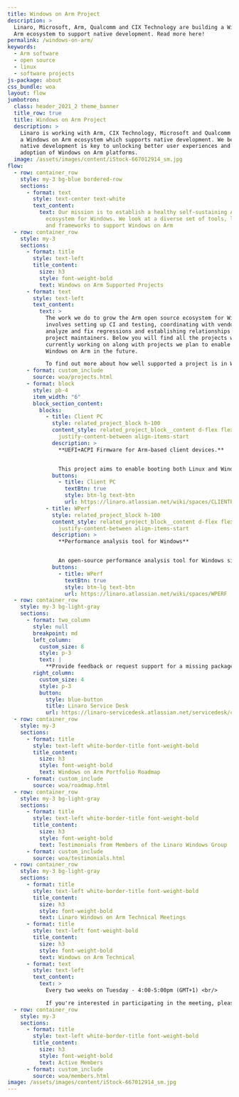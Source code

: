 ```yaml
---
title: Windows on Arm Project
description: >
  Linaro, Microsoft, Arm, Qualcomm and CIX Technology are building a Windows on
  Arm ecosystem to support native development. Read more here!
permalink: /windows-on-arm/
keywords:
  - Arm software
  - open source
  - linux
  - software projects
js-package: about
css_bundle: woa
layout: flow
jumbotron:
  class: header_2021_2 theme_banner
  title_row: true
  title: Windows on Arm Project
  description: >
    Linaro is working with Arm, CIX Technology, Microsoft and Qualcomm to build
    a Windows on Arm ecosystem which supports native development. We believe
    native development is key to unlocking better user experiences and broader
    adoption of Windows on Arm platforms.
  image: /assets/images/content/iStock-667012914_sm.jpg
flow:
  - row: container_row
    style: my-3 bg-blue bordered-row
    sections:
      - format: text
        style: text-center text-white
        text_content:
          text: Our mission is to establish a healthy self-sustaining Arm open source
            ecosystem for Windows. We look at a diverse set of tools, languages,
            and frameworks to support Windows on Arm
  - row: container_row
    style: my-3
    sections:
      - format: title
        style: text-left
        title_content:
          size: h3
          style: font-weight-bold
          text: Windows on Arm Supported Projects
      - format: text
        style: text-left
        text_content:
          text: >
            The work we do to grow the Arm open source ecosystem for Windows
            involves setting up CI and testing, coordinating with vendors to
            analyze and fix regressions and establishing relationships with
            project maintainers. Below you will find all the projects we are
            currently working on along with projects we plan to enable for
            Windows on Arm in the future.

            To find out more about how well supported a project is in Windows on Arm, click on the relevant project or product below.
      - format: custom_include
        source: woa/projects.html
      - format: block
        style: pb-4
        item_width: "6"
        block_section_content:
          blocks:
            - title: Client PC
              style: related_project_block h-100
              content_style: related_project_block__content d-flex flex-column
                justify-content-between align-items-start
              description: >
                **UEFI+ACPI Firmware for Arm-based client devices.**


                This project aims to enable booting both Linux and Windows on ARM based client machines using the same ARM SystemReady SR compliant UEFI/ACPI firmware.
              buttons:
                - title: Client PC
                  textBtn: true
                  style: btn-lg text-btn
                  url: https://linaro.atlassian.net/wiki/spaces/CLIENTPC
            - title: WPerf
              style: related_project_block h-100
              content_style: related_project_block__content d-flex flex-column
                justify-content-between align-items-start
              description: >
                **Performance analysis tool for Windows**


                An open-source performance analysis tool for Windows similar to Linux Perf.
              buttons:
                - title: WPerf
                  textBtn: true
                  style: btn-lg text-btn
                  url: https://linaro.atlassian.net/wiki/spaces/WPERF
  - row: container_row
    style: my-3 bg-light-gray
    sections:
      - format: two_column
        style: null
        breakpoint: md
        left_column:
          custom_size: 8
          style: p-3
          text: |
            **Provide feedback or request support for a missing package**
        right_column:
          custom_size: 4
          style: p-3
          button:
            style: blue-button
            title: Linaro Service Desk
            url: https://linaro-servicedesk.atlassian.net/servicedesk/customer/portal/22/group/85/create/301
  - row: container_row
    style: my-3
    sections:
      - format: title
        style: text-left white-border-title font-weight-bold
        title_content:
          size: h3
          style: font-weight-bold
          text: Windows on Arm Portfolio Roadmap
      - format: custom_include
        source: woa/roadmap.html
  - row: container_row
    style: my-3 bg-light-gray
    sections:
      - format: title
        style: text-left white-border-title font-weight-bold
        title_content:
          size: h3
          style: font-weight-bold
          text: Testimonials from Members of the Linaro Windows Group
      - format: custom_include
        source: woa/testimonials.html
  - row: container_row
    style: my-3 bg-light-gray
    sections:
      - format: title
        style: text-left white-border-title font-weight-bold
        title_content:
          size: h3
          style: font-weight-bold
          text: Linaro Windows on Arm Technical Meetings
      - format: title
        style: text-left font-weight-bold
        title_content:
          size: h3
          style: font-weight-bold
          text: Windows on Arm Technical
      - format: text
        style: text-left
        text_content:
          text: >
            Every two weeks on Tuesday - 4:00-5:00pm (GMT+1) <br/>

            If you're interested in participating in the meeting, please contact windowsonarm@linaro.org
  - row: container_row
    style: my-3
    sections:
      - format: title
        style: text-left white-border-title font-weight-bold
        title_content:
          size: h3
          style: font-weight-bold
          text: Active Members
      - format: custom_include
        source: woa/members.html
image: /assets/images/content/iStock-667012914_sm.jpg
---
```

